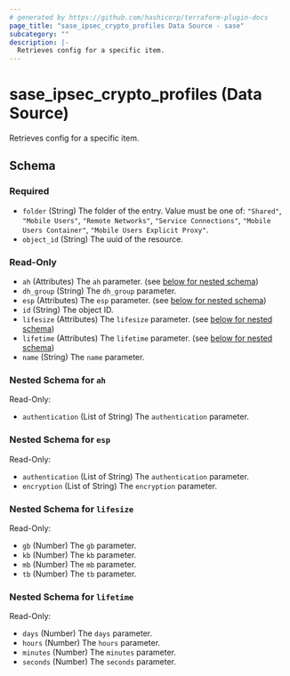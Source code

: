 ```yaml
---
# generated by https://github.com/hashicorp/terraform-plugin-docs
page_title: "sase_ipsec_crypto_profiles Data Source - sase"
subcategory: ""
description: |-
  Retrieves config for a specific item.
---
```


# sase_ipsec_crypto_profiles (Data Source)

Retrieves config for a specific item.



<!-- schema generated by tfplugindocs -->
## Schema

### Required

- `folder` (String) The folder of the entry. Value must be one of: `"Shared"`, `"Mobile Users"`, `"Remote Networks"`, `"Service Connections"`, `"Mobile Users Container"`, `"Mobile Users Explicit Proxy"`.
- `object_id` (String) The uuid of the resource.

### Read-Only

- `ah` (Attributes) The `ah` parameter. (see [below for nested schema](#nestedatt--ah))
- `dh_group` (String) The `dh_group` parameter.
- `esp` (Attributes) The `esp` parameter. (see [below for nested schema](#nestedatt--esp))
- `id` (String) The object ID.
- `lifesize` (Attributes) The `lifesize` parameter. (see [below for nested schema](#nestedatt--lifesize))
- `lifetime` (Attributes) The `lifetime` parameter. (see [below for nested schema](#nestedatt--lifetime))
- `name` (String) The `name` parameter.

<a id="nestedatt--ah"></a>
### Nested Schema for `ah`

Read-Only:

- `authentication` (List of String) The `authentication` parameter.


<a id="nestedatt--esp"></a>
### Nested Schema for `esp`

Read-Only:

- `authentication` (List of String) The `authentication` parameter.
- `encryption` (List of String) The `encryption` parameter.


<a id="nestedatt--lifesize"></a>
### Nested Schema for `lifesize`

Read-Only:

- `gb` (Number) The `gb` parameter.
- `kb` (Number) The `kb` parameter.
- `mb` (Number) The `mb` parameter.
- `tb` (Number) The `tb` parameter.


<a id="nestedatt--lifetime"></a>
### Nested Schema for `lifetime`

Read-Only:

- `days` (Number) The `days` parameter.
- `hours` (Number) The `hours` parameter.
- `minutes` (Number) The `minutes` parameter.
- `seconds` (Number) The `seconds` parameter.


